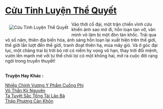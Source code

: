 <a href="https://truyenwiki.net/cuu-tinh-luyen-the-quyet.36245/" title="Cửu Tinh Luyện Thể Quyết"><h1>Cửu Tinh Luyện Thể Quyết</h1></a><div style="display:table"><img align="right" style="float: left; padding: 10px;" src="https://truyenwiki.net/a/img/str/src/36245.jpg" alt="Cửu Tinh Luyện Thể Quyết">Vào thời cổ đại, một trận chiến vĩnh cửu khiến ánh sao mờ đi, hỗn loạn tan vỡ, văn minh võ lâm bị một đòn tàn khốc. Trải qua vô số năm, thiên địa biến hóa, ánh sáng hỗn loạn lại xuất hiện trên thế giới, thế giới lần lượt đến thế giới, tranh đoạt thiên hạ, múa mây gió. Và ở góc đại lục, một chàng trai bị trời bỏ rơi có niềm hy vọng vô hạn, thay trời đổi mệnh, vươn lên mạnh mẽ với tư thế chói lọi có một không hai, mở ra cuộc đời rạng ngời trong truyền thuyết!</div><p><br><b>Truyện Hay Khác :</b></p><a href="https://truyenwiki.net/nhiep-chinh-vuong-y-pham-cuong-phi.35231/" alt="Nhiếp Chính Vương Y Phẩm Cuồng Phi">Nhiếp Chính Vương Y Phẩm Cuồng Phi</a><br/><a href="https://github.com/nownovels/topcv/tree/master/truyenhay/35081" alt="Võ Thần Kỷ Nguyên">Võ Thần Kỷ Nguyên</a><br/><a href="https://sangtacviet.wordpress.com/2020/10/22/ta-tuyet-sac-tong-tai-lao-ba/" alt="Ta Tuyệt Sắc Tổng Tài Lão Bà">Ta Tuyệt Sắc Tổng Tài Lão Bà</a><br/><a href="https://github.com/nownovels/topcv/tree/master/truyenhay/36509" alt="Thập Phương Càn Khôn">Thập Phương Càn Khôn</a><br/>